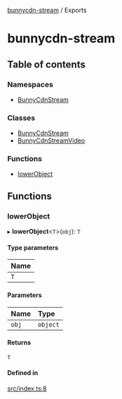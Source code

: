 [bunnycdn-stream](README.md) / Exports

# bunnycdn-stream

## Table of contents

### Namespaces

- [BunnyCdnStream](modules/BunnyCdnStream.md)

### Classes

- [BunnyCdnStream](classes/BunnyCdnStream-1.md)
- [BunnyCdnStreamVideo](classes/BunnyCdnStreamVideo.md)

### Functions

- [lowerObject](modules.md#lowerobject)

## Functions

### lowerObject

▸ **lowerObject**<`T`\>(`obj`): `T`

#### Type parameters

| Name |
| :------ |
| `T` |

#### Parameters

| Name | Type |
| :------ | :------ |
| `obj` | `object` |

#### Returns

`T`

#### Defined in

[src/index.ts:8](https://github.com/dan-online/bunnycdn-stream/blob/26b06e1/src/index.ts#L8)
